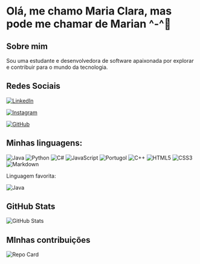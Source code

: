 # Olá, me chamo Maria Clara, mas pode me chamar de Marian ^-^👋

## Sobre mim
Sou uma estudante e desenvolvedora de software apaixonada por explorar e contribuir para o mundo da tecnologia.

## Redes Sociais
[![LinkedIn](https://img.shields.io/badge/LinkedIn-lightblue?style=for-the-badge&logo=linkedin&logoColor=white)](https://www.linkedin.com/in/maria-clara-palhares-diniz-braz-a8113a280)

[![Instagram](https://img.shields.io/badge/-Instagram-pink?style=for-the-badge&logo=instagram&logoColor=white)](https://www.instagram.com/maria_clara_palhares/)

[![GitHub](https://img.shields.io/badge/GitHub-black?style=for-the-badge&logo=github&logoColor=white)](https://github.com/Mariacpdb)


## Minhas linguagens:

![Java](https://img.shields.io/badge/java-%23ED8B00.svg?style=for-the-badge&logo=openjdk&logoColor=white)   ![Python](https://img.shields.io/badge/python-3670A0?style=for-the-badge&logo=python&logoColor=ffdd54)  ![C#](https://img.shields.io/badge/C%23-239120?style=for-the-badge&logo=c-sharp&logoColor=white)  ![JavaScript](https://img.shields.io/badge/JavaScript-F7DF1E?style=for-the-badge&logo=javascript&logoColor=black)  ![Portugol](https://img.shields.io/badge/Portugol-lightpink?style=for-the-badge&logo=custom&logoColor=white)  ![C++](https://img.shields.io/badge/C%2B%2B-00599C?style=for-the-badge&logo=c%2B%2B&logoColor=white)  ![HTML5](https://img.shields.io/badge/HTML5-E34F26?style=for-the-badge&logo=html5&logoColor=white)  ![CSS3](https://img.shields.io/badge/CSS3-1572B6?style=for-the-badge&logo=css3&logoColor=white)  ![Markdown](https://img.shields.io/badge/Markdown-000?style=for-the-badge&logo=markdown)

Linguagem favorita:

![Java](https://img.shields.io/badge/java-%23ED8B00.svg?style=for-the-badge&logo=openjdk&logoColor=white)

## GitHub Stats

![GitHub Stats](https://github-readme-stats.vercel.app/api?username=Mariacpdb&theme=bear)


## MInhas contribuições

![Repo Card](https://github-readme-stats.vercel.app/api/pin/?username=Mariacpdb&repo=dio-lab-open-source&theme=bear)
 

